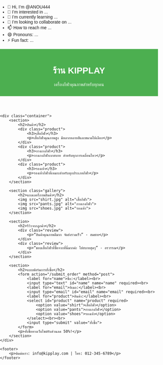 - 👋 Hi, I’m @ANOU444
- 👀 I’m interested in ...
- 🌱 I’m currently learning ...
- 💞️ I’m looking to collaborate on ...
- 📫 How to reach me ...
- 😄 Pronouns: ...
- ⚡ Fun fact: ...

<!---
ANOU444/ANOU444 is a ✨ special ✨ repository because its `README.md` (this file) appears on your GitHub profile.
You can click the Preview link to take a look at your changes.
--->
 <meta name="viewport" content="width=device-width, initial-scale=1.0">
    <title>KIPPLAY - ร้านค้าเครื่องกีฬา</title>
    <style>
        body {
            font-family: Arial, sans-serif;
            margin: 0;
            padding: 0;
        }
        header {
            background-color: #4CAF50;
            color: white;
            text-align: center;
            padding: 1em 0;
        }
        .container {
            padding: 20px;
        }
        .gallery img {
            width: 100%;
            height: auto;
        }
        .product {
            border: 1px solid #ddd;
            padding: 16px;
            margin-bottom: 20px;
        }
        .product h3 {
            margin: 0;
        }
        .review {
            background-color: #f9f9f9;
            border: 1px solid #ddd;
            padding: 10px;
            margin-bottom: 20px;
        }
        footer {
            background-color: #4CAF50;
            color: white;
            text-align: center;
            padding: 1em 0;
            position: fixed;
            width: 100%;
            bottom: 0;
        }
    </style>
</head>
<body>
    <header>
        <h1>ร้าน KIPPLAY</h1>
        <p>เครื่องกีฬาคุณภาพสำหรับทุกคน</p>
    </header>
    
    <div class="container">
        <section>
            <h2>สินค้า</h2>
            <div class="product">
                <h3>เสื้อกีฬา</h3>
                <p>เสื้อกีฬาคุณภาพสูง มีหลากหลายสีและขนาดให้เลือก</p>
            </div>
            <div class="product">
                <h3>กางเกงกีฬา</h3>
                <p>กางเกงกีฬาเบาสบาย สำหรับทุกการเคลื่อนไหว</p>
            </div>
            <div class="product">
                <h3>รองเท้า</h3>
                <p>รองเท้ากีฬาที่เหมาะสำหรับทุกประเภทกีฬา</p>
            </div>
        </section>

        <section class="gallery">
            <h2>แกลเลอรี่ภาพสินค้า</h2>
            <img src="shirt.jpg" alt="เสื้อกีฬา">
            <img src="pants.jpg" alt="กางเกงกีฬา">
            <img src="shoes.jpg" alt="รองเท้า">
        </section>

        <section>
            <h2>รีวิวจากลูกค้า</h2>
            <div class="review">
                <p>“สินค้าคุณภาพดีมาก จัดส่งรวดเร็ว” - สมชาย</p>
            </div>
            <div class="review">
                <p>“ชอบเสื้อกีฬาที่ซื้อจากที่นี่มากค่ะ ใส่สบายสุดๆ” - อรวรรณ</p>
            </div>
        </section>

        <section>
            <h2>แบบฟอร์มการสั่งซื้อ</h2>
            <form action="/submit_order" method="post">
                <label for="name">ชื่อ:</label><br>
                <input type="text" id="name" name="name" required><br>
                <label for="email">อีเมล:</label><br>
                <input type="email" id="email" name="email" required><br>
                <label for="product">สินค้า:</label><br>
                <select id="product" name="product" required>
                    <option value="shirt">เสื้อกีฬา</option>
                    <option value="pants">กางเกงกีฬา</option>
                    <option value="shoes">รองเท้า</option>
                </select><br><br>
                <input type="submit" value="สั่งซื้อ">
            </form>
            <p>สั่งซื้อทางเว็บไซต์รับส่วนลด 50%!</p>
        </section>
    </div>

    <footer>
        <p>ติดต่อเรา: info@kipplay.com | โทร: 012-345-6789</p>
    </footer>
</body>
</html>
